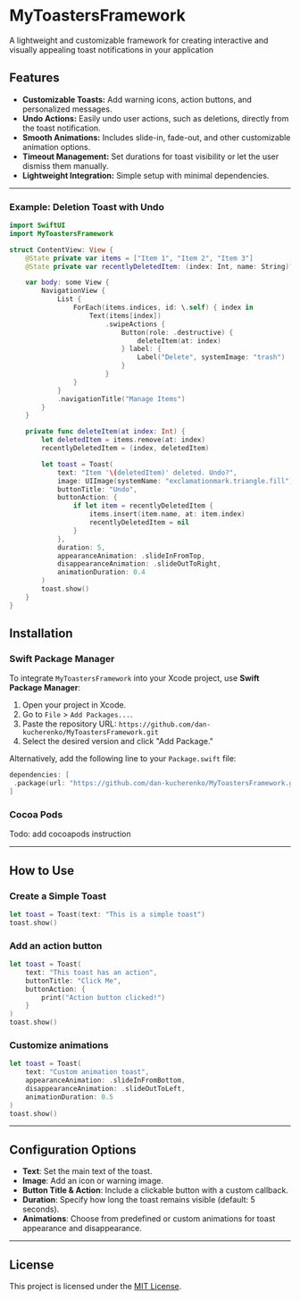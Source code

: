 # MyToastersFramework

A lightweight and customizable framework for creating interactive and visually appealing toast notifications in your application

## Features

- **Customizable Toasts:** Add warning icons, action buttons, and personalized messages.
- **Undo Actions:** Easily undo user actions, such as deletions, directly from the toast notification.
- **Smooth Animations:** Includes slide-in, fade-out, and other customizable animation options.
- **Timeout Management:** Set durations for toast visibility or let the user dismiss them manually.
- **Lightweight Integration:** Simple setup with minimal dependencies.

---

### Example: Deletion Toast with Undo

```swift
import SwiftUI
import MyToastersFramework

struct ContentView: View {
    @State private var items = ["Item 1", "Item 2", "Item 3"]
    @State private var recentlyDeletedItem: (index: Int, name: String)?

    var body: some View {
        NavigationView {
            List {
                ForEach(items.indices, id: \.self) { index in
                    Text(items[index])
                        .swipeActions {
                            Button(role: .destructive) {
                                deleteItem(at: index)
                            } label: {
                                Label("Delete", systemImage: "trash")
                            }
                        }
                }
            }
            .navigationTitle("Manage Items")
        }
    }

    private func deleteItem(at index: Int) {
        let deletedItem = items.remove(at: index)
        recentlyDeletedItem = (index, deletedItem)

        let toast = Toast(
            text: "Item '\(deletedItem)' deleted. Undo?",
            image: UIImage(systemName: "exclamationmark.triangle.fill")!,
            buttonTitle: "Undo",
            buttonAction: {
                if let item = recentlyDeletedItem {
                    items.insert(item.name, at: item.index)
                    recentlyDeletedItem = nil
                }
            },
            duration: 5,
            appearanceAnimation: .slideInFromTop,
            disappearanceAnimation: .slideOutToRight,
            animationDuration: 0.4
        )
        toast.show()
    }
}
```

## Installation

### Swift Package Manager

To integrate `MyToastersFramework` into your Xcode project, use **Swift Package Manager**:

1. Open your project in Xcode.
2. Go to `File` > `Add Packages...`.
3. Paste the repository URL: `https://github.com/dan-kucherenko/MyToastersFramework.git`
4. Select the desired version and click "Add Package."

Alternatively, add the following line to your `Package.swift` file:

```swift
dependencies: [
 .package(url: "https://github.com/dan-kucherenko/MyToastersFramework.git", branch: "main")
]
```

### Cocoa Pods

Todo: add cocoapods instruction

---

## How to Use

### Create a Simple Toast

```swift
let toast = Toast(text: "This is a simple toast")
toast.show()
```

### Add an action button

```swift
let toast = Toast(
    text: "This toast has an action",
    buttonTitle: "Click Me",
    buttonAction: {
        print("Action button clicked!")
    }
)
toast.show()
```

### Customize animations

```swift
let toast = Toast(
    text: "Custom animation toast",
    appearanceAnimation: .slideInFromBottom,
    disappearanceAnimation: .slideOutToLeft,
    animationDuration: 0.5
)
toast.show()
```

---

## Configuration Options

- **Text**: Set the main text of the toast.
- **Image**: Add an icon or warning image.
- **Button Title & Action**: Include a clickable button with a custom callback.
- **Duration**: Specify how long the toast remains visible (default: 5 seconds).
- **Animations**: Choose from predefined or custom animations for toast appearance and disappearance.

---

## License

This project is licensed under the [MIT License](LICENSE).

